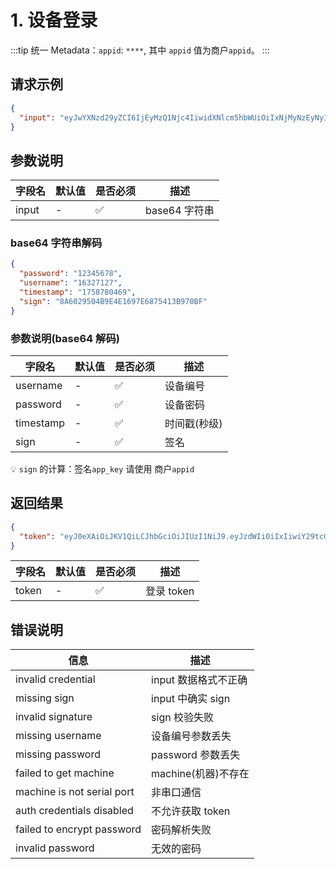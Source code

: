 # 1. 设备登录

:::tip
统一 Metadata：`appid`: `****`, 其中 `appid` 值为商户`appid`。
:::

## 请求示例

```json
{
  "input": "eyJwYXNzd29yZCI6IjEyMzQ1Njc4IiwidXNlcm5hbWUiOiIxNjMyNzEyNyIsInRpbWVzdGFtcCI6IjE3NTg3ODA0NjkiLCJzaWduIjoiOEE2MDI5NTA0QjlFNEUxNjk3RTY4NzU0MTNCOTcwQkYifQ=="
}
```

## 参数说明

| 字段名 | 默认值 | 是否必须 | 描述          |
| ------ | ------ | -------- | ------------- |
| input  | -      | ✅       | base64 字符串 |

### base64 字符串解码

```json
{
  "password": "12345678",
  "username": "16327127",
  "timestamp": "1758780469",
  "sign": "8A6029504B9E4E1697E6875413B970BF"
}
```

### 参数说明(base64 解码)

| 字段名    | 默认值 | 是否必须 | 描述         |
| --------- | ------ | -------- | ------------ |
| username  | -      | ✅       | 设备编号     |
| password  | -      | ✅       | 设备密码     |
| timestamp | -      | ✅       | 时间戳(秒级) |
| sign      | -      | ✅       | 签名         |

💡 `sign` 的计算：签名`app_key` 请使用 商户`appid`

## 返回结果

```json
{
  "token": "eyJ0eXAiOiJKV1QiLCJhbGciOiJIUzI1NiJ9.eyJzdWIiOiIxIiwiY29tcGFueSI6ImF3aXNoIiwicm9sZSI6Im1hY2hpbmUiLCJleHAiOjE3NTk5MDQ0ODN9.Wnl2nSmUZFcky2nIsZEpoBb_tPrPqeE7oY-Fa--yyKs"
}
```

| 字段名 | 默认值 | 是否必须 | 描述       |
| ------ | ------ | -------- | ---------- |
| token  | -      | ✅       | 登录 token |

## 错误说明

| 信息                       | 描述                 |
| -------------------------- | -------------------- |
| invalid credential         | input 数据格式不正确 |
| missing sign               | input 中确实 sign    |
| invalid signature          | sign 校验失败        |
| missing username           | 设备编号参数丢失     |
| missing password           | password 参数丢失    |
| failed to get machine      | machine(机器)不存在  |
| machine is not serial port | 非串口通信           |
| auth credentials disabled  | 不允许获取 token     |
| failed to encrypt password | 密码解析失败         |
| invalid password           | 无效的密码           |

